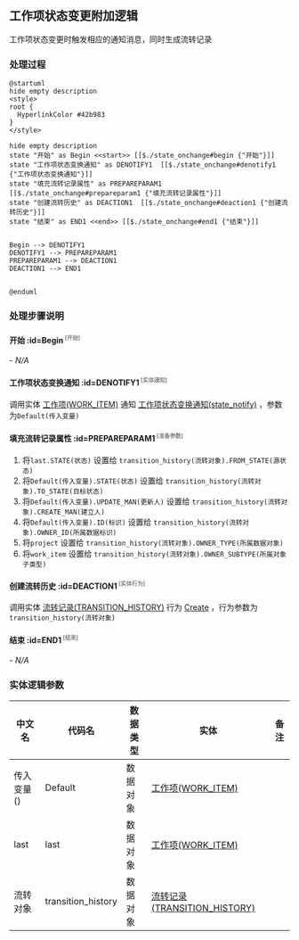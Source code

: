 ## 工作项状态变更附加逻辑 <!-- {docsify-ignore-all} -->

   工作项状态变更时触发相应的通知消息，同时生成流转记录

### 处理过程

```plantuml
@startuml
hide empty description
<style>
root {
  HyperlinkColor #42b983
}
</style>

hide empty description
state "开始" as Begin <<start>> [[$./state_onchange#begin {"开始"}]]
state "工作项状态变换通知" as DENOTIFY1  [[$./state_onchange#denotify1 {"工作项状态变换通知"}]]
state "填充流转记录属性" as PREPAREPARAM1  [[$./state_onchange#prepareparam1 {"填充流转记录属性"}]]
state "创建流转历史" as DEACTION1  [[$./state_onchange#deaction1 {"创建流转历史"}]]
state "结束" as END1 <<end>> [[$./state_onchange#end1 {"结束"}]]


Begin --> DENOTIFY1
DENOTIFY1 --> PREPAREPARAM1
PREPAREPARAM1 --> DEACTION1
DEACTION1 --> END1


@enduml
```


### 处理步骤说明

#### 开始 :id=Begin<sup class="footnote-symbol"> <font color=gray size=1>[开始]</font></sup>



*- N/A*
#### 工作项状态变换通知 :id=DENOTIFY1<sup class="footnote-symbol"> <font color=gray size=1>[实体通知]</font></sup>



调用实体 [工作项(WORK_ITEM)](module/ProjMgmt/work_item.md) 通知 [工作项状态变换通知(state_notify)](module/ProjMgmt/work_item/notify/state_notify) ，参数为`Default(传入变量)`
#### 填充流转记录属性 :id=PREPAREPARAM1<sup class="footnote-symbol"> <font color=gray size=1>[准备参数]</font></sup>



1. 将`last.STATE(状态)` 设置给  `transition_history(流转对象).FROM_STATE(源状态)`
2. 将`Default(传入变量).STATE(状态)` 设置给  `transition_history(流转对象).TO_STATE(目标状态)`
3. 将`Default(传入变量).UPDATE_MAN(更新人)` 设置给  `transition_history(流转对象).CREATE_MAN(建立人)`
4. 将`Default(传入变量).ID(标识)` 设置给  `transition_history(流转对象).OWNER_ID(所属数据标识)`
5. 将`project` 设置给  `transition_history(流转对象).OWNER_TYPE(所属数据对象)`
6. 将`work_item` 设置给  `transition_history(流转对象).OWNER_SUBTYPE(所属对象子类型)`

#### 创建流转历史 :id=DEACTION1<sup class="footnote-symbol"> <font color=gray size=1>[实体行为]</font></sup>



调用实体 [流转记录(TRANSITION_HISTORY)](module/ProjMgmt/transition_history.md) 行为 [Create](module/ProjMgmt/transition_history#行为) ，行为参数为`transition_history(流转对象)`

#### 结束 :id=END1<sup class="footnote-symbol"> <font color=gray size=1>[结束]</font></sup>



*- N/A*



### 实体逻辑参数

|    中文名   |    代码名    |  数据类型    |  实体   |备注 |
| --------| --------| -------- | -------- | --------   |
|传入变量(<i class="fa fa-check"/></i>)|Default|数据对象|[工作项(WORK_ITEM)](module/ProjMgmt/work_item.md)||
|last|last|数据对象|[工作项(WORK_ITEM)](module/ProjMgmt/work_item.md)||
|流转对象|transition_history|数据对象|[流转记录(TRANSITION_HISTORY)](module/ProjMgmt/transition_history.md)||
